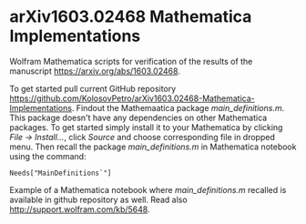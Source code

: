 arXiv1603.02468 Mathematica Implementations
===========================================
Wolfram Mathematica scripts for verification of the results of the manuscript https://arxiv.org/abs/1603.02468.

To get started pull current GitHub repository https://github.com/KolosovPetro/arXiv1603.02468-Mathematica-Implementations. Findout the Mathemaatica package *main_definitions.m*. This package doesn't have any dependencies on other Mathematica packages. To get started simply install it to your Mathematica by clicking *File -> Install...*, click *Source* and choose corresponding file in dropped menu. Then recall the package *main_definitions.m* in Mathematica notebook using the command:

	Needs["MainDefinitions`"]

Example of a Mathematica notebook where *main_definitions.m* recalled is available in github repository as well.
Read also http://support.wolfram.com/kb/5648.
